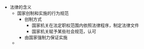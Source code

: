 - 法律的含义
	- 国家创制和实施的行为规范
		- 创制方式
			- 国家机关在法定职权范围内依照法律程序，制定法律文件
			- 国家机关赋予某些社会规范，认可
		- 由国家强制力保证实施
	-